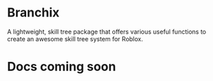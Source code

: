 # Branchix
A lightweight, skill tree package that offers various useful functions to create an awesome skill tree system for Roblox.

# Docs coming soon
